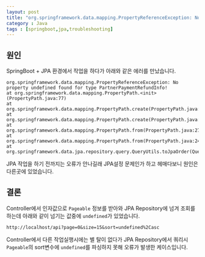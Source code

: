```yaml
---
layout: post
title: "org.springframework.data.mapping.PropertyReferenceException: No property undefined found for type" 
category : Java
tags : [springboot,jpa,troubleshooting]
---
```


원인
----
SpringBoot + JPA 환경에서 작업을 하다가 아래와 같은 에러를 만났습니다.

```console
org.springframework.data.mapping.PropertyReferenceException: No property undefined found for type PartnerPaymentRefundInfo!
at org.springframework.data.mapping.PropertyPath.<init>(PropertyPath.java:77)
at org.springframework.data.mapping.PropertyPath.create(PropertyPath.java:329)
at org.springframework.data.mapping.PropertyPath.create(PropertyPath.java:309)
at org.springframework.data.mapping.PropertyPath.from(PropertyPath.java:272)
at org.springframework.data.mapping.PropertyPath.from(PropertyPath.java:243)
at org.springframework.data.jpa.repository.query.QueryUtils.toJpaOrder(QueryUtils.java:542)
```

JPA 작업을 하기 전까지는 오류가 안나길래 JPA설정 문제인가 하고 헤매다보니 원인은 다른곳에 있었습니다.    

결론
----
Controller에서 인자값으로 `Pageable` 정보를 받아와 JPA Repository에 넘겨 조회를 하는데 아래와 같이 넘기는 값중에 `undefined`가 있었습니다.
 
```
http://localhost/api?page=0&size=15&sort=undefined%2Casc
```

Controller에서 다른 작업실행시에는 별 탈이 없다가 JPA Repository에서 쿼리시 `Pageable`의 sort변수에 `undefined`를 파싱하지 못해 오류가 발생한 케이스입니다.
  

